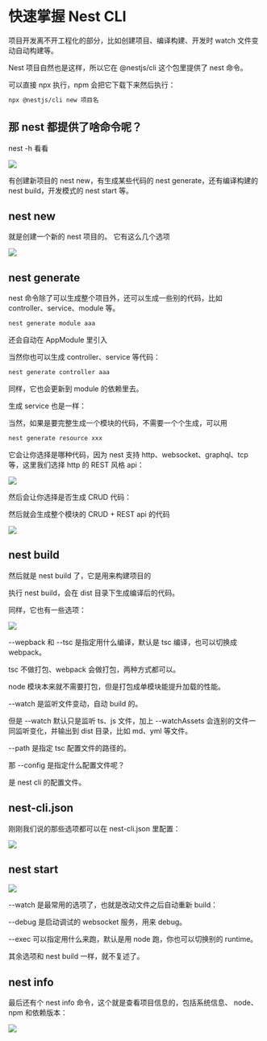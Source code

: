 # 快速掌握 Nest CLI

项目开发离不开工程化的部分，比如创建项目、编译构建、开发时 watch 文件变动自动构建等。

Nest 项目自然也是这样，所以它在 @nestjs/cli 这个包里提供了 nest 命令。

可以直接 npx 执行，npm 会把它下载下来然后执行：

```sh
npx @nestjs/cli new 项目名
```

## 那 nest 都提供了啥命令呢？

nest -h 看看

![](./images/01.快速掌握%20Nest%20CLI/nest-h.jpg)

有创建新项目的 nest new，有生成某些代码的 nest generate，还有编译构建的 nest build，开发模式的 nest start 等。

## nest new

就是创建一个新的 nest 项目的。 它有这么几个选项

![](./images/01.快速掌握%20Nest%20CLI/nest-new-h.jpg)

## nest generate

nest 命令除了可以生成整个项目外，还可以生成一些别的代码，比如 controller、service、module 等。

```sh
nest generate module aaa
```

还会自动在 AppModule 里引入

当然你也可以生成 controller、service 等代码：

```sh
nest generate controller aaa
```

同样，它也会更新到 module 的依赖里去。

生成 service 也是一样：

当然，如果是要完整生成一个模块的代码，不需要一个个生成，可以用

```sh
nest generate resource xxx
```

它会让你选择是哪种代码，因为 nest 支持 http、websocket、graphql、tcp 等，这里我们选择 http 的 REST 风格 api：

![](./images/01.快速掌握%20Nest%20CLI/nest%20gen%20resource.jpg)

然后会让你选择是否生成 CRUD 代码：

然后就会生成整个模块的 CRUD + REST api 的代码

![](./images/01.快速掌握%20Nest%20CLI/nest%20generate%20-h.jpg)

## nest build

然后就是 nest build 了，它是用来构建项目的

执行 nest build，会在 dist 目录下生成编译后的代码。

同样，它也有一些选项：

![](./images/01.快速掌握%20Nest%20CLI/nest%20build%20-h.jpg)

--wepback 和 --tsc 是指定用什么编译，默认是 tsc 编译，也可以切换成 webpack。

tsc 不做打包、webpack 会做打包，两种方式都可以。

node 模块本来就不需要打包，但是打包成单模块能提升加载的性能。

--watch 是监听文件变动，自动 build 的。

但是 --watch 默认只是监听 ts、js 文件，加上 --watchAssets 会连别的文件一同监听变化，并输出到 dist 目录，比如 md、yml 等文件。

--path 是指定 tsc 配置文件的路径的。

那 --config 是指定什么配置文件呢？

是 nest cli 的配置文件。

## nest-cli.json

刚刚我们说的那些选项都可以在 nest-cli.json 里配置：

![](./images/01.快速掌握%20Nest%20CLI/nest%20cli.json.jpg)

## nest start

![](./images/01.快速掌握%20Nest%20CLI/nest%20start%20-h.jpg)

--watch 是最常用的选项了，也就是改动文件之后自动重新 build：

--debug 是启动调试的 websocket 服务，用来 debug。

--exec 可以指定用什么来跑，默认是用 node 跑，你也可以切换别的 runtime。

其余选项和 nest build 一样，就不复述了。

## nest info

最后还有个 nest info 命令，这个就是查看项目信息的，包括系统信息、 node、npm 和依赖版本：

![](./images/01.快速掌握%20Nest%20CLI/nest%20info.jpg)
